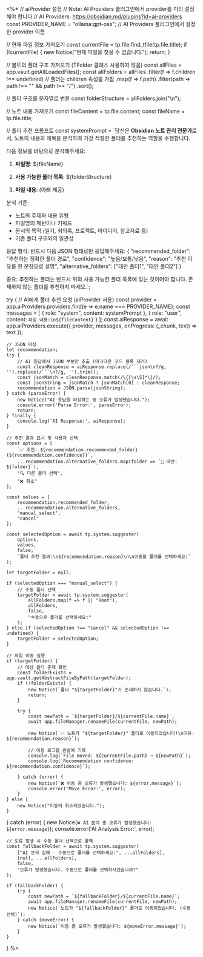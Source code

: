 <%*
// aiProvider 설정
// Note: AI Providers 플러그인에서 provider를 미리 설정해야 합니다
// AI Providers: <https://obsidian.md/plugins?id=ai-providers>
const PROVIDER_NAME = "ollama:gpt-oss"; // AI Providers 플러그인에서 설정한 provider 이름

// 현재 파일 정보 가져오기
const currentFile = tp.file.find_tfile(tp.file.title);
if (!currentFile) {
    new Notice("현재 파일을 찾을 수 없습니다.");
    return;
}

// 볼트의 폴더 구조 가져오기 (TFolder 클래스 사용하지 않음)
const allFiles = app.vault.getAllLoadedFiles();
const allFolders = allFiles
    .filter(f => f.children !== undefined) // 폴더는 children 속성을 가짐
    .map(f => f.path)
    .filter(path => path !== "" && path !== "/")
    .sort();

// 폴더 구조를 문자열로 변환
const folderStructure = allFolders.join("\n");

// 노트 내용 가져오기
const fileContent = tp.file.content;
const fileName = tp.file.title;

// 폴더 추천 프롬프트
const systemPrompt = `당신은 **Obsidian 노트 관리 전문가**로서, 노트의 내용과 제목을 분석하여 가장 적절한 폴더를 추천하는 역할을 수행합니다.

다음 정보를 바탕으로 분석해주세요:

1. **파일명**: ${fileName}
2. **사용 가능한 폴더 목록**:
${folderStructure}

3. **파일 내용**: (아래 제공)

분석 기준:

- 노트의 주제와 내용 유형
- 파일명의 패턴이나 키워드
- 문서의 목적 (일기, 회의록, 프로젝트, 아이디어, 참고자료 등)
- 기존 폴더 구조와의 일관성

응답 형식:
반드시 다음 JSON 형태로만 응답해주세요:
{
  "recommended_folder": "추천하는 정확한 폴더 경로",
  "confidence": "높음/보통/낮음",
  "reason": "추천 이유를 한 문장으로 설명",
  "alternative_folders": ["대안 폴더1", "대안 폴더2"]
}

중요: 추천하는 폴더는 반드시 위의 사용 가능한 폴더 목록에 있는 것이어야 합니다. 존재하지 않는 폴더를 추천하지 마세요.`;

try {
    // AI에게 폴더 추천 요청 (aiProvider 사용)
    const provider = app.aiProviders.providers.find(e => e.name === PROVIDER_NAME);
    const messages = [
  { role: "system", content: systemPrompt },
  { role: "user", content: `파일 내용:\n${fileContent}` }
 ];
    const aiResponse = await app.aiProviders.execute({ provider, messages, onProgress: (_chunk, text) => text });

    // JSON 파싱
    let recommendation;
    try {
        // AI 응답에서 JSON 부분만 추출 (마크다운 코드 블록 제거)
        const cleanResponse = aiResponse.replace(/```json\n?/g, '').replace(/```\n?/g, '').trim();
        const jsonMatch = cleanResponse.match(/\{[\s\S]*\}/);
        const jsonString = jsonMatch ? jsonMatch[0] : cleanResponse;
        recommendation = JSON.parse(jsonString);
    } catch (parseError) {
        new Notice("AI 응답을 파싱하는 중 오류가 발생했습니다.");
        console.error('Parse Error:', parseError);
        return;
    } finally {
        console.log('AI Response:', aiResponse);
    }

    // 추천 결과 표시 및 사용자 선택
    const options = [
        `✅ 추천: ${recommendation.recommended_folder} (${recommendation.confidence})`,
        ...recommendation.alternative_folders.map(folder => `📁 대안: ${folder}`),
        "🔍 다른 폴더 선택",
        "❌ 취소"
    ];

    const values = [
        recommendation.recommended_folder,
        ...recommendation.alternative_folders,
        "manual_select",
        "cancel"
    ];

    const selectedOption = await tp.system.suggester(
        options,
        values,
        false,
        `폴더 추천 결과:\n${recommendation.reason}\n\n이동할 폴더를 선택하세요:`
    );

    let targetFolder = null;

    if (selectedOption === "manual_select") {
        // 수동 폴더 선택
        targetFolder = await tp.system.suggester(
            allFolders.map(f => f || "Root"),
            allFolders,
            false,
            "수동으로 폴더를 선택하세요:"
        );
    } else if (selectedOption !== "cancel" && selectedOption !== undefined) {
        targetFolder = selectedOption;
    }

    // 파일 이동 실행
    if (targetFolder) {
        // 대상 폴더 존재 확인
        const folderExists = app.vault.getAbstractFileByPath(targetFolder);
        if (!folderExists) {
            new Notice(`폴더 "${targetFolder}"가 존재하지 않습니다.`);
            return;
        }

        try {
            const newPath = `${targetFolder}/${currentFile.name}`;
            await app.fileManager.renameFile(currentFile, newPath);
            
            new Notice(`✅ 노트가 "${targetFolder}" 폴더로 이동되었습니다!\n이유: ${recommendation.reason}`);
            
            // 이동 로그를 콘솔에 기록
            console.log(`File moved: ${currentFile.path} → ${newPath}`);
            console.log(`Recommendation confidence: ${recommendation.confidence}`);
            
        } catch (error) {
            new Notice(`❌ 이동 중 오류가 발생했습니다: ${error.message}`);
            console.error('Move Error:', error);
        }
    } else {
        new Notice("이동이 취소되었습니다.");
    }

} catch (error) {
    new Notice(`❌ AI 분석 중 오류가 발생했습니다: ${error.message}`);
    console.error('AI Analysis Error:', error);

    // 오류 발생 시 수동 폴더 선택으로 폴백
    const fallbackFolder = await tp.system.suggester(
        ["AI 분석 실패 - 수동으로 폴더를 선택하세요:", ...allFolders],
        [null, ...allFolders],
        false,
        "오류가 발생했습니다. 수동으로 폴더를 선택하시겠습니까?"
    );
    
    if (fallbackFolder) {
        try {
            const newPath = `${fallbackFolder}/${currentFile.name}`;
            await app.fileManager.renameFile(currentFile, newPath);
            new Notice(`노트가 "${fallbackFolder}" 폴더로 이동되었습니다. (수동 선택)`);
        } catch (moveError) {
            new Notice(`이동 중 오류가 발생했습니다: ${moveError.message}`);
        }
    }
}
%>
